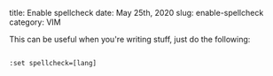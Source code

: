 title: Enable spellcheck
date: May 25th, 2020
slug: enable-spellcheck
category: VIM

This can be useful when you're writing stuff, just do the following:
<pre>
<code class="bash">
:set spellcheck=[lang]
</code>
</pre>

